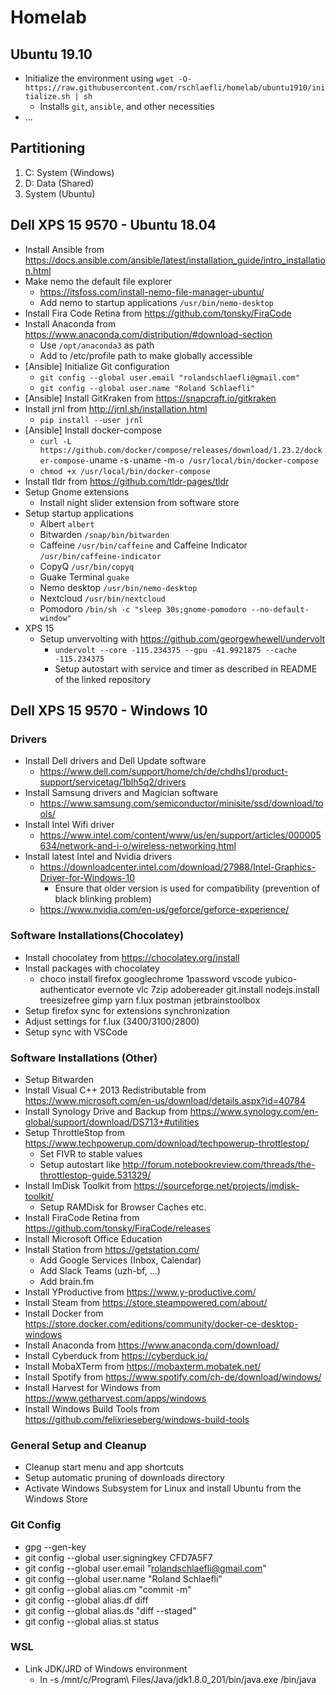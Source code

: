 # Homelab

## Ubuntu 19.10

- Initialize the environment using `wget -O- https://raw.githubusercontent.com/rschlaefli/homelab/ubuntu1910/initialize.sh | sh`
  - Installs `git`, `ansible`, and other necessities
- ...

## Partitioning

1. C: System (Windows)
2. D: Data (Shared)
3. System (Ubuntu)

## Dell XPS 15 9570 - Ubuntu 18.04

- Install Ansible from https://docs.ansible.com/ansible/latest/installation_guide/intro_installation.html
- Make nemo the default file explorer
  - https://itsfoss.com/install-nemo-file-manager-ubuntu/
  - Add nemo to startup applications `/usr/bin/nemo-desktop`
- Install Fira Code Retina from https://github.com/tonsky/FiraCode
- Install Anaconda from https://www.anaconda.com/distribution/#download-section
  - Use `/opt/anaconda3` as path
  - Add to /etc/profile path to make globally accessible
- [Ansible] Initialize Git configuration
  - `git config --global user.email "rolandschlaefli@gmail.com"`
  - `git config --global user.name "Roland Schlaefli"`
- [Ansible] Install GitKraken from https://snapcraft.io/gitkraken
- Install jrnl from http://jrnl.sh/installation.html
  - `pip install --user jrnl`
- [Ansible] Install docker-compose
  - `curl -L https://github.com/docker/compose/releases/download/1.23.2/docker-compose-`uname -s`-`uname -m`-o /usr/local/bin/docker-compose`
  - `chmod +x /usr/local/bin/docker-compose`
- Install tldr from https://github.com/tldr-pages/tldr
- Setup Gnome extensions
  - Install night slider extension from software store
- Setup startup applications
  - Albert `albert`
  - Bitwarden `/snap/bin/bitwarden`
  - Caffeine `/usr/bin/caffeine` and Caffeine Indicator `/usr/bin/caffeine-indicator`
  - CopyQ `/usr/bin/copyq`
  - Guake Terminal `guake`
  - Nemo desktop `/usr/bin/nemo-desktop`
  - Nextcloud `/usr/bin/nextcloud`
  - Pomodoro `/bin/sh -c "sleep 30s;gnome-pomodoro --no-default-window"`
- XPS 15
  - Setup unvervolting with https://github.com/georgewhewell/undervolt
    - `undervolt --core -115.234375 --gpu -41.9921875 --cache -115.234375`
    - Setup autostart with service and timer as described in README of the linked repository

## Dell XPS 15 9570 - Windows 10

### Drivers

- Install Dell drivers and Dell Update software
  - https://www.dell.com/support/home/ch/de/chdhs1/product-support/servicetag/1blh5q2/drivers
- Install Samsung drivers and Magician software
  - https://www.samsung.com/semiconductor/minisite/ssd/download/tools/
- Install Intel Wifi driver
  - https://www.intel.com/content/www/us/en/support/articles/000005634/network-and-i-o/wireless-networking.html
- Install latest Intel and Nvidia drivers
  - https://downloadcenter.intel.com/download/27988/Intel-Graphics-Driver-for-Windows-10
    - Ensure that older version is used for compatibility (prevention of black blinking problem)
  - https://www.nvidia.com/en-us/geforce/geforce-experience/

### Software Installations(Chocolatey)

- Install chocolatey from https://chocolatey.org/install
- Install packages with chocolatey
  - choco install firefox googlechrome 1password vscode yubico-authenticator evernote vlc 7zip adobereader git.install nodejs.install treesizefree gimp yarn f.lux postman jetbrainstoolbox
- Setup firefox sync for extensions synchronization
- Adjust settings for f.lux (3400/3100/2800)
- Setup sync with VSCode

### Software Installations (Other)

- Setup Bitwarden
- Install Visual C++ 2013 Redistributable from https://www.microsoft.com/en-us/download/details.aspx?id=40784
- Install Synology Drive and Backup from https://www.synology.com/en-global/support/download/DS713+#utilities
- Setup ThrottleStop from https://www.techpowerup.com/download/techpowerup-throttlestop/
  - Set FIVR to stable values
  - Setup autostart like http://forum.notebookreview.com/threads/the-throttlestop-guide.531329/
- Install ImDisk Toolkit from https://sourceforge.net/projects/imdisk-toolkit/
  - Setup RAMDisk for Browser Caches etc.
- Install FiraCode Retina from https://github.com/tonsky/FiraCode/releases
- Install Microsoft Office Education
- Install Station from https://getstation.com/
  - Add Google Services (Inbox, Calendar)
  - Add Slack Teams (uzh-bf, ...)
  - Add brain.fm
- Install YProductive from https://www.y-productive.com/
- Install Steam from https://store.steampowered.com/about/
- Install Docker from https://store.docker.com/editions/community/docker-ce-desktop-windows
- Install Anaconda from https://www.anaconda.com/download/
- Install Cyberduck from https://cyberduck.io/
- Install MobaXTerm from https://mobaxterm.mobatek.net/
- Install Spotify from https://www.spotify.com/ch-de/download/windows/
- Install Harvest for Windows from https://www.getharvest.com/apps/windows
- Install Windows Build Tools from https://github.com/felixrieseberg/windows-build-tools

### General Setup and Cleanup

- Cleanup start menu and app shortcuts
- Setup automatic pruning of downloads directory
- Activate Windows Subsystem for Linux and install Ubuntu from the Windows Store

### Git Config

- gpg --gen-key
- git config --global user.signingkey CFD7A5F7
- git config --global user.email "rolandschlaefli@gmail.com"
- git config --global user.name "Roland Schlaefli"
- git config --global alias.cm "commit -m"
- git config --global alias.df diff
- git config --global alias.ds "diff --staged"
- git config --global alias.st status

### WSL

- Link JDK/JRD of Windows environment
  - ln -s /mnt/c/Program\ Files/Java/jdk1.8.0_201/bin/java.exe /bin/java
